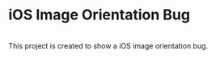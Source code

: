 <h1>iOS Image Orientation Bug</h1>
<br>
This project is created to show a iOS image orientation bug. 

